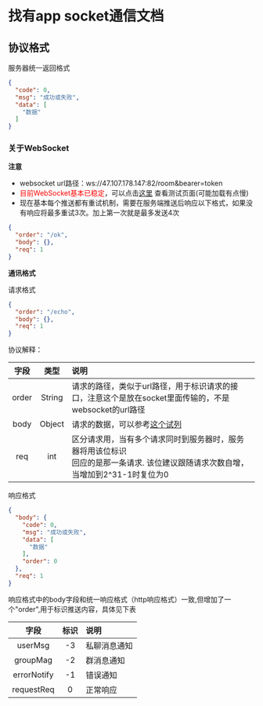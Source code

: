 # 找有app socket通信文档

## 协议格式

服务器统一返回格式

```json
{
  "code": 0,
  "msg": "成功或失败",
  "data": [
    "数据"
  ]
}
```

### 关于WebSocket

**注意**

- websocket url路径：ws://47.107.178.147:82/room&bearer=token
- <a style="color:red;"> 目前WebSocket基本已稳定</a>，可以点击[这里](http://47.107.178.147:82/index.html) 查看测试页面(可能加载有点慢)
- 现在基本每个推送都有重试机制，需要在服务端推送后响应以下格式，如果没有响应将最多重试3次。加上第一次就是最多发送4次
```json
{
  "order": "/ok",
  "body": {},
  "req": 1
}
```


**通讯格式**

请求格式

```json
{
  "order": "/echo",
  "body": {},
  "req": 1
}
```

协议解释：

| 字段    | 类型    | 说明    |
| :---: | :----:    | :---- |   
| order | String    | 请求的路径，类似于url路径，用于标识请求的接口，注意这个是放在socket里面传输的，不是websocket的url路径 |
| body  | Object    | 请求的数据，可以参考[这个试列](http://47.107.178.147/fcdoc/#api-Socket-echo) |
| req   | int       | 区分请求用，当有多个请求同时到服务器时，服务器将用该位标识<br> 回应的是那一条请求. 该位建议跟随请求次数自增，当增加到2^31-1时复位为0 |

响应格式

```json
{
  "body": {
    "code": 0,
    "msg": "成功或失败",
    "data": [
      "数据"
    ],
    "order": 0
  },
  "req": 1
}
```

响应格式中的body字段和统一响应格式（http响应格式）一致,但增加了一个"order",用于标识推送内容，具体见下表

| 字段    | 标识    | 说明    |
| :---: | :----:    | :---- | 
| userMsg   | -3    | 私聊消息通知
| groupMag  | -2    | 群消息通知
| errorNotify | -1  | 错误通知
| requestReq | 0    | 正常响应

